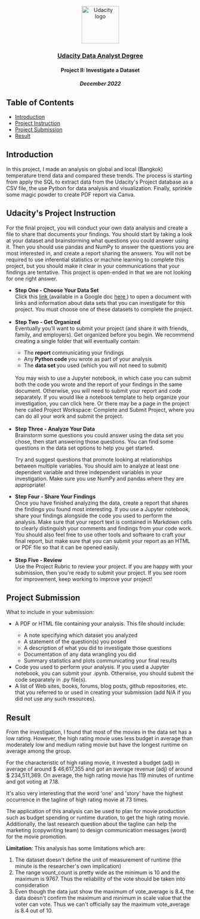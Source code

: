 <p align="center">
  <a href="https://www.udacity.com/">
    <img src='https://course_report_production.s3.amazonaws.com/rich/rich_files/rich_files/5511/s300/udacity-logo.png' alt="Udacity logo" width = 100px>
   </a>
</p>
<h3 align="center"><a href='https://www.udacity.com/course/data-analyst-nanodegree--nd002'> Udacity Data Analyst Degree </a></h3>
<h4 align="center">  Project II: Investigate a Dataset </h4>
<h5 align="center">  December 2022 </h4>

## Table of Contents
- [Introduction](#Introduction)
- [Project Instruction](#instruction)
- [Project Submission](#submission)
- [Result](#result)

## Introduction <a name="Introduction"></a>

In this project, I made an analysis on global and local (Bangkok) temperature trend data and compared these trends. The process is starting from apply the SQL to extract data from the Udacity's Project database as a CSV file, the use Python for data analysis and visualization. Finally, sprinkle some magic powder to create PDF report via Canva.

## Udacity's Project Instruction <a name="instruction"></a>
For the final project, you will conduct your own data analysis and create a file to share that documents your findings. You should start by taking a look at your dataset and brainstorming what questions you could answer using it. Then you should use pandas and NumPy to answer the questions you are most interested in, and create a report sharing the answers. You will not be required to use inferential statistics or machine learning to complete this project, but you should make it clear in your communications that your findings are tentative. This project is open-ended in that we are not looking for one right answer.

<ul>
  <li><strong>Step One - Choose Your Data Set</strong><br>
Click this  <a href="https://s3.amazonaws.com/video.udacity-data.com/topher/2018/July/5b57919a_data-set-options/data-set-options.pdf"> link </a> (available in a Google doc <a href ="https://docs.google.com/document/d/e/2PACX-1vTlVmknRRnfy_4eTrjw5hYGaiQim5ctr9naaRd4V9du2B5bxpd8FEH3KtDgp8qVekw7Cj1GLk1IXdZi/pub"> here </a>) to open a document with links and information about data sets that you can investigate for this project. You must choose one of these datasets to complete the project.</li>
       <br>
  <li><strong>Step Two - Get Organized </strong><br>   
Eventually you’ll want to submit your project (and share it with friends, family, and employers). Get organized before you begin. We recommend creating a single folder that will eventually contain:</li>
  <ul>
        <li>The <strong> report </strong> communicating your findings</li>
        <li> Any<strong> Python code </strong>you wrote as part of your analysis</li>
        <li>The <strong>data set </strong>you used (which you will not need to submit)</li> 
   </ul> 
  <br>
  You may wish to use a Jupyter notebook, in which case you can submit both the code you wrote and the report of your findings in the same document. Otherwise, you will need to submit your report and code separately. If you would like a notebook template to help organize your investigation, you can click here. Or there may be a page in the project here called Project Workspace: Complete and Submit Project, where you can do all your work and submit the project.
  <br><br>
  <li><strong>Step Three - Analyze Your Data</strong><br>
Brainstorm some questions you could answer using the data set you chose, then start answering those questions. You can find some questions in the data set options to help you get started.

Try and suggest questions that promote looking at relationships between multiple variables. You should aim to analyze at least one dependent variable and three independent variables in your investigation. Make sure you use NumPy and pandas where they are appropriate!
  </li>
  <li><strong>Step Four - Share Your Findings</strong><br> 
<br<br>Once you have finished analyzing the data, create a report that shares the findings you found most interesting. If you use a Jupyter notebook, share your findings alongside the code you used to perform the analysis. Make sure that your report text is contained in Markdown cells to clearly distinguish your comments and findings from your code work. You should also feel free to use other tools and software to craft your final report, but make sure that you can submit your report as an HTML or PDF file so that it can be opened easily.
  </li>
 <br> <li><strong>Step Five - Review </strong><br> 
Use the Project Rubric to review your project. If you are happy with your submission, then you're ready to submit your project. If you see room for improvement, keep working to improve your project!
  </li>
   </ul>
</ul>
  


## Project Submission <a name ='submission'></a>
What to include in your submission:


 <ul> <li>A PDF or HTML file containing your analysis. This file should include:</li>
   <ul>
   <li>A note specifying which dataset you analyzed
   <li>A statement of the question(s) you posed
   <li>A description of what you did to investigate those questions
   <li>Documentation of any data wrangling you did
   <li>Summary statistics and plots communicating your final results    
   </ul>
  <li>Code you used to perform your analysis. If you used a Jupyter notebook, you can submit your .ipynb. Otherwise, you should submit the code separately in .py file(s). </li>
  <li>A list of Web sites, books, forums, blog posts, github repositories, etc. that you referred to or used in creating your submission (add N/A if you did not use any such resources). </li>
</ul>  

## Result <a name="result"></a>
<p align="center">

From the investigation, I found that most of the movies in the data set has a low rating. However, the high rating movie uses less budget in average than moderately low and medium rating movie but have the longest runtime on average among the group. 

For the characteristic of high rating movie, it invested a budget (adj) in average of around \$ 46,617,355 and got an average revenue (adj) of around $ 234,511,369. On average, the high rating movie has 119 minutes of runtime and got voting at 7.18.

It's also very interesting that the word 'one' and 'story' have the highest occurrence in the tagline of high rating movie at 73 times.

The application of this analysis can be used to plan for movie production such as budget spending or runtime duration, to get the high rating movie. Additionally, the last research question about the tagline can help the marketing (copywriting team) to design communication messages (word) for the movie promotion.

**Limitation**: This analysis has some limitations which are:

1. The dataset doesn't define the unit of measurement of runtime (the minute is the researcher's own implication)
2. The range vount_count is pretty wide as the minimum is 10 and the maximum is 9767. Thus the reliability of the vote should be taken into consideration
3. Even though the data just show the maximum of vote_average is 8.4, the data doesn't confirm the maximum and minimum in scale value that the voter can vote. Thus we can't officially say the maximum vote_average is 8.4 out of 10.

</p>
